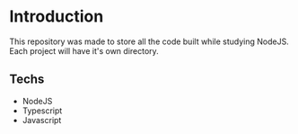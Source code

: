 # Introduction
This repository was made to store all the code built while studying NodeJS. Each project will have it's own directory.

## Techs
- NodeJS
- Typescript
- Javascript
